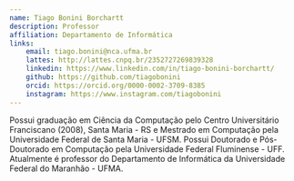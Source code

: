 ```yaml
---
name: Tiago Bonini Borchartt
description: Professor
affiliation: Departamento de Informática
links:
	email: tiago.bonini@nca.ufma.br
	lattes: http://lattes.cnpq.br/2352727269839328
	linkedin: https://www.linkedin.com/in/tiago-bonini-borchartt/
	github: https://github.com/tiagobonini
	orcid: https://orcid.org/0000-0002-3709-8385
	instagram: https://www.instagram.com/tiagobonini
---
```



Possui graduação em Ciência da Computação pelo Centro Universitário Franciscano (2008), Santa Maria - RS e Mestrado em Computação pela Universidade Federal de Santa Maria - UFSM. Possui Doutorado e Pós-Doutorado em Computação pela Universidade Federal Fluminense - UFF. Atualmente é professor do Departamento de Informática da Universidade Federal do Maranhão - UFMA.